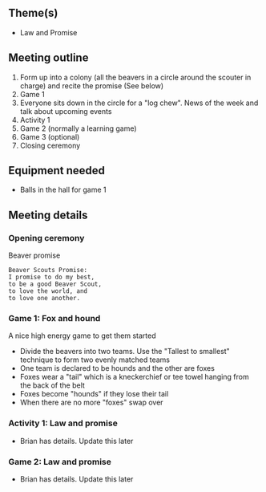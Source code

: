 
## Theme(s)

* Law and Promise

## Meeting outline

1. Form up into a colony (all the beavers in a circle around the scouter in charge) and recite the promise (See below)
1. Game 1
1. Everyone sits down in the circle for a "log chew". News of the week and talk about upcoming events
1. Activity 1
1. Game 2 (normally a learning game)
1. Game 3 (optional)
1. Closing ceremony

## Equipment needed

* Balls in the hall for game 1

## Meeting details

### Opening ceremony

Beaver promise

```
Beaver Scouts Promise:
I promise to do my best,
to be a good Beaver Scout,
to love the world, and
to love one another.
```

### Game 1: Fox and hound

A nice high energy game to get them started

* Divide the beavers into two teams. Use the "Tallest to smallest" technique to form two evenly matched teams
* One team is declared to be hounds and the other are foxes
* Foxes wear a "tail" which is a kneckerchief or tee towel hanging from the back of the belt
* Foxes become "hounds" if they lose their tail
* When there are no more "foxes" swap over

### Activity 1: Law and promise

* Brian has details. Update this later

### Game 2: Law and promise 

* Brian has details. Update this later


